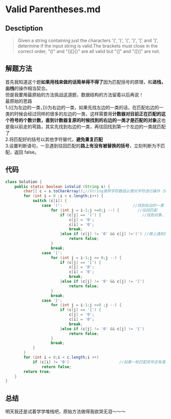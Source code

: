 # Valid Parentheses.md
## Desctiption
>Given a string containing just the characters '(', ')', '{', '}', '[' and ']', determine if the input string is valid.The brackets must close in the correct order, "()" and "()[]{}" are all valid but "(]" and "([)]" are not.
## 解题方法
首先我知道这个题**如果用栈来做的话简单得不得了**因为匹配括号的原理，和**进栈，出栈**的操作相当契合。  
但是我要用最原始的方法挑战这道题，数据结构的方法留着以后再说！  
最原始的思路  
1.({[为左边的一类，]})为右边的一类，如果先找左边的一类的话，在匹配右边的一类的时候会经过同样的很多的左边的一类，这样需要用**计数器对目前正在匹配的这个符号的个数计数，直到计数器复原的时候找到的右边的一类才是匹配的对象**这也是我以前走的弯路，其实先找到右边的一类，再往回找到第一个左边的一类就匹配了  
2.将匹配好的括号以其他字符替代，**避免重复匹配**  
3.设置判断语句，一旦遇到往回匹配的**路上有没有被替换的括号**，立刻判断为不匹配，返回 false。  
## 代码
```java
class Solution {
	public static boolean isValid (String s) {
		char[] c = s.toCharArray();//String类转字符数组以便对字符进行操作（String类对单个字符的替换并不方便）
		for (int i = 0 ;i < c.length;i++) {
			switch (c[i]) {
				case ')':                               //找到右边的一类
					for (int j = i-1;j >=0;j --) {        //往回匹配
						if (c[j] == '(') {                  //找到对象，两人私奔
							c[j] = '0';   
							c[i] = '0';
							break;                              
						}else if (c[j] != '0' && c[j] !='(') //路上遇到第三者，私奔失败
							return false;
					}
					break;
				case ']':
					for (int j = i-1;j >= 0;j --) {
						if (c[j] == '[') {
							c[j] = '0';
							c[i] = '0';
							break;
						}else if (c[j] != '0' && c[j] != '[')
							return false;
					}
					break;
				case '}':
					for (int j = i-1;j >=0 ;j --) {
						if (c[j] == '{') {
							c[j] = '0';
							c[i] = '0';
							break;
						}else if (c[j] != '0' && c[j] != '{')
							return false;
					}
					break;
			}
		}
		for (int i = 0;i < c.length;i ++)
			if (c[i] != '0')                      //如果一轮匹配完毕还有落单的括号，说明不匹配
				return false;
		return true;
	}
}
```
## 总结
明天我还是试着学学堆栈吧，原始方法做得我欲哭无泪～～～
